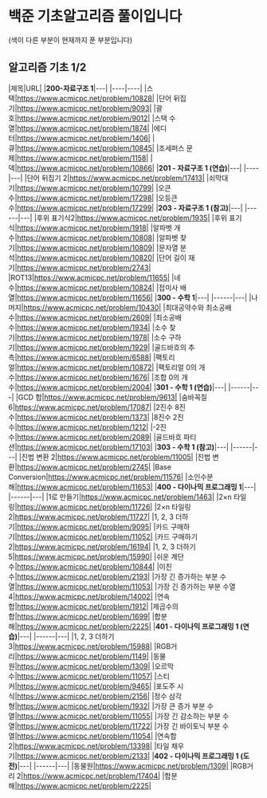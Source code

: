 # 백준 기초알고리즘 풀이입니다

(색이 다른 부분이 현재까지 푼 부분입니다)

## 알고리즘 기초 1/2

|제목|URL|
|**200-자료구조 1**|---|
|----|----|
|스택|https://www.acmicpc.net/problem/10828|
|단어 뒤집기|https://www.acmicpc.net/problem/9093|
|괄호|https://www.acmicpc.net/problem/9012|
|스택 수열|https://www.acmicpc.net/problem/1874|
|에디터|https://www.acmicpc.net/problem/1406|
|큐|https://www.acmicpc.net/problem/10845|
|조세퍼스 문제|https://www.acmicpc.net/problem/1158|
|덱|https://www.acmicpc.net/problem/10866|
|**201 - 자료구조 1 (연습)**|---|
|----|---|
|단어 뒤집기 2|https://www.acmicpc.net/problem/17413|
|쇠막대기|https://www.acmicpc.net/problem/10799|
|오큰수|https://www.acmicpc.net/problem/17298|
|오등큰수|https://www.acmicpc.net/problem/17299|
|**203 - 자료구조 1 (참고)**|---|
|------|---|
|후위 표기식2|https://www.acmicpc.net/problem/1935|
|후위 표기식|https://www.acmicpc.net/problem/1918|
|알파벳 개수|https://www.acmicpc.net/problem/10808|
|알파벳 찾기|https://www.acmicpc.net/problem/10809|
|문자열 분석|https://www.acmicpc.net/problem/10820|
|단어 길이 재기|https://www.acmicpc.net/problem/2743|
|ROT13|https://www.acmicpc.net/problem/11655|
|네 수|https://www.acmicpc.net/problem/10824|
|접미사 배열|https://www.acmicpc.net/problem/11656|
|**300 - 수학 1**|---|
|------|---|
|나머지|https://www.acmicpc.net/problem/10430|
|최대공약수와 최소공배수|https://www.acmicpc.net/problem/2609|
|최소공배수|https://www.acmicpc.net/problem/1934|
|소수 찾기|https://www.acmicpc.net/problem/1978|
|소수 구하기|https://www.acmicpc.net/problem/1929|
|골드바흐의 추측|https://www.acmicpc.net/problem/6588|
|팩토리얼|https://www.acmicpc.net/problem/10872|
|팩토리얼 0의 개수|https://www.acmicpc.net/problem/1676|
|조합 0의 개수|https://www.acmicpc.net/problem/2004|
|**301 - 수학 1 (연습)**|---|
|------|---|
|GCD 합|https://www.acmicpc.net/problem/9613|
|숨바꼭질 6|https://www.acmicpc.net/problem/17087|
|2진수 8진수|https://www.acmicpc.net/problem/1373|
|8진수 2진수|https://www.acmicpc.net/problem/1212|
|-2진수|https://www.acmicpc.net/problem/2089|
|골드바흐 파티션|https://www.acmicpc.net/problem/17103|
|**303 - 수학 1 (참고)**|---|
|------|---|
|진법 변환 2|https://www.acmicpc.net/problem/11005|
|진법 변환|https://www.acmicpc.net/problem/2745|
|Base Conversion|https://www.acmicpc.net/problem/11576|
|소인수분해|https://www.acmicpc.net/problem/11653|
|**400 - 다이나믹 프로그래밍 1**|---|
|------|---|
|1로 만들기|https://www.acmicpc.net/problem/1463|
|2×n 타일링|https://www.acmicpc.net/problem/11726|
|2×n 타일링 2|https://www.acmicpc.net/problem/11727|
|1, 2, 3 더하기|https://www.acmicpc.net/problem/9095|
|카드 구매하기|https://www.acmicpc.net/problem/11052|
|카드 구매하기 2|https://www.acmicpc.net/problem/16194|
|1, 2, 3 더하기 5|https://www.acmicpc.net/problem/15990|
|쉬운 계단 수|https://www.acmicpc.net/problem/10844|
|이친수|https://www.acmicpc.net/problem/2193|
|가장 긴 증가하는 부분 수열|https://www.acmicpc.net/problem/11053|
|가장 긴 증가하는 부분 수열 4|https://www.acmicpc.net/problem/14002|
|연속합|https://www.acmicpc.net/problem/1912|
|제곱수의 합|https://www.acmicpc.net/problem/1699|
|합분해|https://www.acmicpc.net/problem/2225|
|**401 - 다이나믹 프로그래밍 1 (연습)**|---|
|------|---|
|1, 2, 3 더하기 3|https://www.acmicpc.net/problem/15988|
|RGB거리|https://www.acmicpc.net/problem/1149|
|동물원|https://www.acmicpc.net/problem/1309|
|오르막 수|https://www.acmicpc.net/problem/11057|
|스티커|https://www.acmicpc.net/problem/9465|
|포도주 시식|https://www.acmicpc.net/problem/2156|
|정수 삼각형|https://www.acmicpc.net/problem/1932|
|가장 큰 증가 부분 수열|https://www.acmicpc.net/problem/11055|
|가장 긴 감소하는 부분 수열|https://www.acmicpc.net/problem/11722|
|가장 긴 바이토닉 부분 수열|https://www.acmicpc.net/problem/11054|
|연속합 2|https://www.acmicpc.net/problem/13398|
|타일 채우기|https://www.acmicpc.net/problem/2133|
|**402 - 다이나믹 프로그래밍 1 (도전)**|---|
|------|---|
|동물원|https://www.acmicpc.net/problem/1309|
|RGB거리 2|https://www.acmicpc.net/problem/17404|
|합분해|https://www.acmicpc.net/problem/2225|
